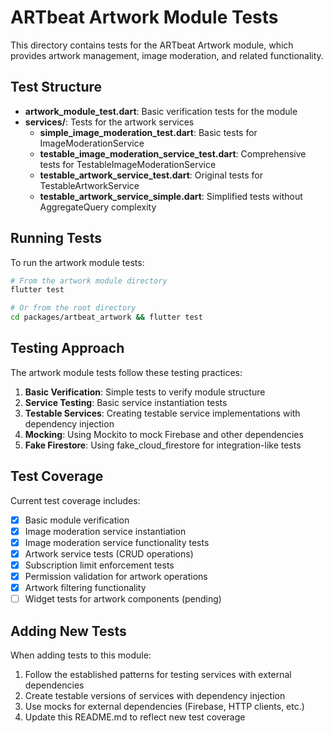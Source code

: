 # ARTbeat Artwork Module Tests

This directory contains tests for the ARTbeat Artwork module, which provides artwork management, image moderation, and related functionality.

## Test Structure

- **artwork_module_test.dart**: Basic verification tests for the module
- **services/**: Tests for the artwork services
  - **simple_image_moderation_test.dart**: Basic tests for ImageModerationService
  - **testable_image_moderation_service_test.dart**: Comprehensive tests for TestableImageModerationService
  - **testable_artwork_service_test.dart**: Original tests for TestableArtworkService
  - **testable_artwork_service_simple.dart**: Simplified tests without AggregateQuery complexity

## Running Tests

To run the artwork module tests:

```bash
# From the artwork module directory
flutter test

# Or from the root directory
cd packages/artbeat_artwork && flutter test
```

## Testing Approach

The artwork module tests follow these testing practices:

1. **Basic Verification**: Simple tests to verify module structure
2. **Service Testing**: Basic service instantiation tests
3. **Testable Services**: Creating testable service implementations with dependency injection
4. **Mocking**: Using Mockito to mock Firebase and other dependencies
5. **Fake Firestore**: Using fake_cloud_firestore for integration-like tests

## Test Coverage

Current test coverage includes:

- [x] Basic module verification
- [x] Image moderation service instantiation
- [x] Image moderation service functionality tests
- [x] Artwork service tests (CRUD operations)
- [x] Subscription limit enforcement tests
- [x] Permission validation for artwork operations
- [x] Artwork filtering functionality
- [ ] Widget tests for artwork components (pending)

## Adding New Tests

When adding tests to this module:

1. Follow the established patterns for testing services with external dependencies
2. Create testable versions of services with dependency injection
3. Use mocks for external dependencies (Firebase, HTTP clients, etc.)
4. Update this README.md to reflect new test coverage
